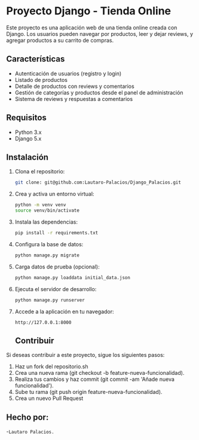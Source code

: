 # Proyecto Django - Tienda Online

Este proyecto es una aplicación web de una tienda online creada con Django. Los usuarios pueden navegar por productos, leer y dejar reviews, y agregar productos a su carrito de compras.

## Características

- Autenticación de usuarios (registro y login)
- Listado de productos
- Detalle de productos con reviews y comentarios
- Gestión de categorías y productos desde el panel de administración
- Sistema de reviews y respuestas a comentarios

## Requisitos

- Python 3.x
- Django 5.x

## Instalación

1. Clona el repositorio:

    ```sh
    git clone: git@github.com:Lautaro-Palacios/Django_Palacios.git
    ```

2. Crea y activa un entorno virtual:

    ```sh
    python -m venv venv
    source venv/bin/activate
    ```

3. Instala las dependencias:

    ```sh
    pip install -r requirements.txt
    ```

4. Configura la base de datos:

    ```sh
    python manage.py migrate
    ```

5. Carga datos de prueba (opcional):

    ```sh
    python manage.py loaddata initial_data.json
    ```

6. Ejecuta el servidor de desarrollo:

    ```sh
    python manage.py runserver
    ```

7. Accede a la aplicación en tu navegador:

    ```
    http://127.0.0.1:8000
     ```
   ## Contribuir
Si deseas contribuir a este proyecto, sigue los siguientes pasos:

1. Haz un fork del repositorio.sh
2. Crea una nueva rama (git checkout -b feature-nueva-funcionalidad).
3. Realiza tus cambios y haz commit (git commit -am 'Añade nueva funcionalidad').
4.  Sube tu rama (git push origin feature-nueva-funcionalidad).
5. Crea un nuevo Pull Request

## Hecho por:

-`Lautaro Palacios.`
